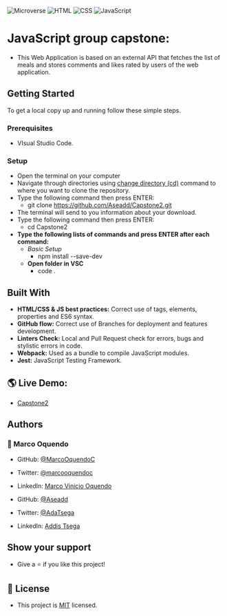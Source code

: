 ![Microverse](https://img.shields.io/badge/Microverse-blueviolet) ![HTML](https://img.shields.io/badge/-HTML-orange) ![CSS](https://img.shields.io/badge/-CSS-blue) ![JavaScript](https://img.shields.io/badge/-JavaScript-yellow)

# JavaScript group capstone: 
- This Web Application is based on an external API that fetches the list of meals and stores comments and likes rated by users of the web application.

## Getting Started
To get a local copy up and running follow these simple steps.

### Prerequisites
- VIsual Studio Code.

### Setup
- Open the terminal on your computer
- Navigate through directories using [change directory (cd)](https://www.howtogeek.com/659411/how-to-change-directories-in-command-prompt-on-windows-10) command to where you want to clone the repository.
- Type the following command then press ENTER: 
  - git clone https://github.com/Aseadd/Capstone2.git
- The terminal will send to you information about your download.
- Type the following command then press ENTER: 
  - cd Capstone2
- **Type the following lists of commands and press ENTER after each command:**
  - *Basic Setup*
    - npm install --save-dev
  - **Open folder in VSC**
    - code .

## Built With
- **HTML/CSS & JS best practices:** Correct use of tags, elements, properties and ES6 syntax.
- **GitHub flow:** Correct use of Branches for deployment and features development.
- **Linters Check:** Local and Pull Request check for errors, bugs and stylistic errors in code.
- **Webpack:** Used as a bundle to compile JavaScript modules.
- **Jest:** JavaScript Testing Framework.

## 🌎 Live Demo:
- [Capstone2](https://aseadd.github.io/Capstone2/dist/)

## Authors 
### 👤 Marco Oquendo
- GitHub: [@MarcoOquendoC](https://github.com/MarcoOquendoC)
- Twitter: [@marcooquendoc](https://twitter.com/marcooquendoc)
- LinkedIn: [Marco Vinicio Oquendo](https://www.linkedin.com/in/vinicio-oquendo-4a289156/)

- GitHub: [@Aseadd](https://github.com/Aseadd)
- Twitter: [@AdaTsega](https://twitter.com/AdaTsega)
- LinkedIn: [Addis Tsega](https://www.linkedin.com/in/addis-tsega-422789195/)

## Show your support
- Give a ⭐️ if you like this project!

## 📝 License
- This project is [MIT](./LICENSE) licensed.
